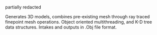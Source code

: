 partially redacted

Generates 3D models, combines pre-existing mesh through ray traced finepoint mesh operations. Object oriented multithreading, and K-D tree data structures. Intakes and outputs in .Obj file format.
